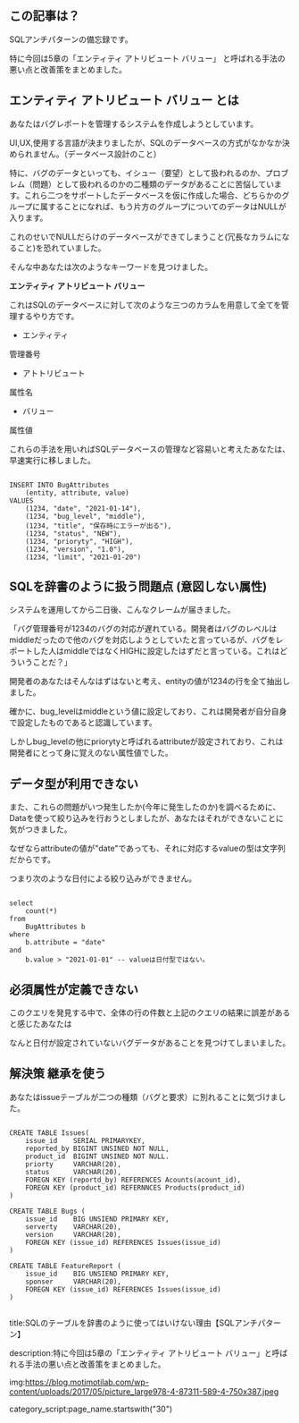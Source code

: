 
## この記事は？

SQLアンチパターンの備忘録です。

特に今回は5章の「エンティティ アトリビュート バリュー」
と呼ばれる手法の悪い点と改善策をまとめました。



## エンティティ アトリビュート バリュー とは

あなたはバグレポートを管理するシステムを作成しようとしています。

UI,UX,使用する言語が決まりましたが、SQLのデータベースの方式がなかなか決められません。（データベース設計のこと）

特に、バグのデータといっても、イシュー（要望）として扱われるのか、プロブレム（問題）として扱われるのかの二種類のデータがあることに苦悩しています。これら二つをサポートしたデータベースを仮に作成した場合、どちらかのグループに属することになれば、もう片方のグループについてのデータはNULLが入ります。

これのせいでNULLだらけのデータベースができてしまうこと(冗長なカラムになること)を恐れていました。

そんな中あなたは次のようなキーワードを見つけました。

<strong>
エンティティ アトリビュート バリュー
</strong>

これはSQLのデータベースに対して次のような三つのカラムを用意して全てを管理するやり方です。

- エンティティ

管理番号

- アトトリビュート

属性名

- バリュー

属性値

これらの手法を用いればSQLデータベースの管理など容易いと考えたあなたは、早速実行に移しました。


<pre><code>
INSERT INTO BugAttributes 
    (entity, attribute, value)
VALUES
    (1234, "date", "2021-01-14"),
    (1234, "bug_level", "middle"),
    (1234, "title", "保存時にエラーが出る"),
    (1234, "status", "NEW"),
    (1234, "prioryty", "HIGH"),
    (1234, "version", "1.0"),
    (1234, "limit", "2021-01-20")
</code></pre>



## SQLを辞書のように扱う問題点 (意図しない属性)

システムを運用してから二日後、こんなクレームが届きました。

「バグ管理番号が1234のバグの対応が遅れている。開発者はバグのレベルはmiddleだったので他のバグを対応しようとしていたと言っているが、バグをレポートした人はmiddleではなくHIGHに設定したはずだと言っている。これはどういうことだ？」

開発者のあなたはそんなはずはないと考え、entityの値が1234の行を全て抽出しました。

確かに、bug_levelはmiddleという値に設定しており、これは開発者が自分自身で設定したものであると認識しています。

しかしbug_levelの他にpriorytyと呼ばれるattributeが設定されており、これは開発者にとって身に覚えのない属性値でした。

## データ型が利用できない

また、これらの問題がいつ発生したか(今年に発生したのか)を調べるために、Dataを使って絞り込みを行おうとしましたが、あなたはそれができないことに気がつきました。

なぜならattributeの値が"date"であっても、それに対応するvalueの型は文字列だからです。

つまり次のような日付による絞り込みができません。

<pre><code>
select
    count(*)
from
    BugAttributes b
where
    b.attribute = "date"
and
    b.value > "2021-01-01" -- valueは日付型ではない。
</code></pre>

## 必須属性が定義できない

このクエリを発見する中で、全体の行の件数と上記のクエリの結果に誤差があると感じたあなたは

なんと日付が設定されていないバグデータがあることを見つけてしまいました。

## 解決策 継承を使う

あなたはissueテーブルが二つの種類（バグと要求）に別れることに気づけました。


<pre><code>
CREATE TABLE Issues(
    issue_id    SERIAL PRIMARYKEY,
    reported_by BIGINT UNSINED NOT NULL,
    product_id  BIGINT UNSINED NOT NULL.
    priorty     VARCHAR(20),
    status      VARCHAR(20),
    FOREGN KEY (reportd_by) REFERENCES Acounts(acount_id),
    FOREGN KEY (product_id) REFERNNCES Products(product_id)
)

CREATE TABLE Bugs (
    issue_id    BIG UNSIEND PRIMARY KEY,
    serverty    VARCHAR(20),
    version     VARCHAR(20),
    FOREGN KEY (issue_id) REFERENCES Issues(issue_id)
)

CREATE TABLE FeatureReport (
    issue_id    BIG UNSIEND PRIMARY KEY,
    sponser     VARCHAR(20),
    FOREGN KEY (issue_id) REFERENCES Issues(issue_id)
)

</code></pre>































title:SQLのテーブルを辞書のように使ってはいけない理由【SQLアンチパターン】

description:特に今回は5章の「エンティティ アトリビュート バリュー」と呼ばれる手法の悪い点と改善策をまとめました。


img:https://blog.motimotilab.com/wp-content/uploads/2017/05/picture_large978-4-87311-589-4-750x387.jpeg


category_script:page_name.startswith("30")



